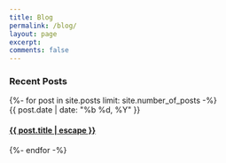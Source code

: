 ```yaml
---
title: Blog
permalink: /blog/
layout: page
excerpt: 
comments: false
---
```


<h3 class="posts-item-note" aria-label="Recent Posts">Recent Posts</h3>
{%- for post in site.posts limit: site.number_of_posts -%}
<article class="post-item">
  <span class="post-item-date">{{ post.date | date: "%b %d, %Y" }}</span>
  <h4 class="post-item-title">
    <a href="{{ post.url }}">{{ post.title | escape }}</a>
  </h4>
</article>
{%- endfor -%}